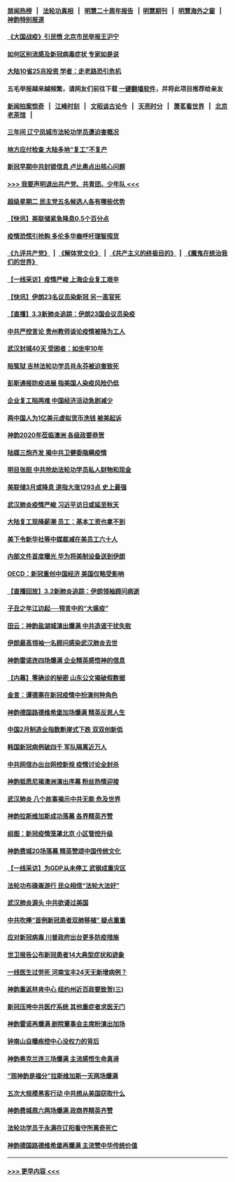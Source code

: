 #### [禁闻热榜](热点新闻.md?=0)  &nbsp;&nbsp;|&nbsp;&nbsp; [法轮功真相](https://github.com/gfw-breaker/truth/blob/master/README.md?=0) &nbsp;&nbsp;|&nbsp;&nbsp; [明慧二十周年报告](https://github.com/gfw-breaker/mh-reports/blob/master/README.md?=0) &nbsp;&nbsp;|&nbsp;&nbsp;[明慧期刊](https://github.com/gfw-breaker/mh-qikan) &nbsp;&nbsp;|&nbsp;&nbsp; [明慧海外之窗](https://github.com/gfw-breaker/mh-news/blob/master/README.md?=0) &nbsp;&nbsp;|&nbsp;&nbsp; [神韵特别报道](https://github.com/gfw-breaker/mh-news/blob/master/shenyun.md?=0)
#### [《大国战疫》引民愤 北京市民举报王沪宁](../pages/nf4514/n11913352.md?t=03041602) 
#### [如何区别流感及新冠病毒症状 专家如是说](../pages/nf4514/n11913170.md?t=03041602) 
#### [大陆10省25兆投资 学者：走老路恐引危机](../pages/nf4514/n11912861.md?t=03041602) 
#### 五毛举报越来越频繁，请网友们前往下载 [一键翻墙软件](https://github.com/gfw-breaker/ssr-accounts)，并将此项目推荐给亲友
#### [新闻拍案惊奇](https://github.com/gfw-breaker/banned-news/blob/master/pages/link4.md) &nbsp;&nbsp;|&nbsp;&nbsp; [江峰时刻](https://github.com/gfw-breaker/banned-news/blob/master/pages/link4.md) &nbsp;&nbsp;|&nbsp;&nbsp; [文昭谈古论今](https://github.com/gfw-breaker/banned-news/blob/master/pages/link4.md) &nbsp;&nbsp;|&nbsp;&nbsp; [天亮时分](https://github.com/gfw-breaker/banned-news/blob/master/pages/link4.md) &nbsp;&nbsp;|&nbsp;&nbsp; [萧茗看世界](https://github.com/gfw-breaker/banned-news/blob/master/pages/link4.md) &nbsp;&nbsp;|&nbsp;&nbsp; [北京老茶馆](https://github.com/gfw-breaker/banned-news/blob/master/pages/link4.md) &nbsp;&nbsp;|&nbsp;&nbsp; 
#### [三年间 辽宁凤城市法轮功学员遭迫害概况](../pages/nf4514/n11907497.md?t=03041602) 
#### [地方应付检查 大陆多地“复工”不复产](../pages/nf4514/n11912479.md?t=03041602) 
#### [新冠早期中共封锁信息 卢比奥点出核心问题](../pages/nf4514/n11912630.md?t=03041602) 
#### [>>> 我要声明退出共产党、共青团、少年队 <<<](https://github.com/begood0513/goodnews/blob/master/quit/letter.md) 
#### [超级星期二 民主党五名候选人各有哪些优势](../pages/nf4514/n11912510.md?t=03041602) 
#### [【快讯】美联储紧急降息0.5个百分点](../pages/nf4514/n11912406.md?t=03041602) 
#### [疫情恐慌引抢购 多伦多华裔呼吁理智囤货](../pages/nf4514/n11910393.md?t=03041602) 
#### [《九评共产党》](https://github.com/begood0513/9ping.md/blob/master/README.md) &nbsp;|&nbsp; [《解体党文化》](../../../../jtdwh.md/blob/master/README.md)  &nbsp;|&nbsp; [《共产主义的终极目的》](../../../../gczydzjmd.md/blob/master/README.md) &nbsp;|&nbsp; [《魔鬼在统治我们的世界》](../../../../mgztzwmdsj.md/blob/master/README.md) 
#### [【一线采访】疫情严峻 上海企业复工艰辛](../pages/nf4514/n11912239.md?t=03041602) 
#### [【快讯】伊朗23名议员染新冠 另一高官死](../pages/nf4514/n11912252.md?t=03041602) 
#### [【直播】3.3新肺炎追踪：伊朗23国会议员染疫](../pages/nf4514/n11912059.md?t=03041602) 
#### [中共严控言论 贵州教师谈论疫情被降为工人](../pages/nf4514/n11911428.md?t=03041602) 
#### [武汉封城40天 受困者：如坐牢10年](../pages/nf4514/n11911305.md?t=03041602) 
#### [陷冤狱 吉林法轮功学员肖永芬被迫害致死](../pages/nf4514/n11909946.md?t=03041602) 
#### [彭斯通报防疫进展 指美国人染疫风险仍低](../pages/nf4514/n11910872.md?t=03041602) 
#### [企业复工陷两难 中国经济活动急剧减少](../pages/nf4514/n11910412.md?t=03041602) 
#### [两中国人为1亿美元虚拟货币洗钱 被美起诉](../pages/nf4514/n11910880.md?t=03041602) 
#### [神韵2020年莅临澳洲 各级政要恭贺](../pages/nf4514/n11901884.md?t=03041602) 
#### [陆媒三炮齐发 揭中共卫健委隐瞒疫情](../pages/nf4514/n11909414.md?t=03041602) 
#### [明目张胆 中共抢劫法轮功学员私人财物和现金](../pages/nf4514/n11910262.md?t=03041602) 
#### [美联储3月或降息 道指大涨1293点 史上最强](../pages/nf4514/n11910630.md?t=03041602) 
#### [武汉肺炎疫情严峻 习近平访日或延至秋天](../pages/nf4514/n11910570.md?t=03041602) 
#### [大陆复工现降薪潮 员工：基本工资也拿不到](../pages/nf4514/n11910316.md?t=03041602) 
#### [美下令新华社等中媒裁减在美员工六十人](../pages/nf4514/n11910256.md?t=03041602) 
#### [内部文件首度曝光 华为将美制设备送到伊朗](../pages/nf4514/n11910211.md?t=03041602) 
#### [OECD：新冠重创中国经济 美国仅略受影响](../pages/nf4514/n11910023.md?t=03041602) 
#### [【直播回放】3.2新肺炎追踪：伊朗领袖顾问病逝](../pages/nf4514/n11909676.md?t=03041602) 
#### [子丑之年江边起──预言中的“大瘟疫”](../pages/nf4514/n11908043.md?t=03041602) 
#### [田云：神韵盐湖城演出爆满 中共造谣干扰失败](../pages/nf4514/n11908418.md?t=03041602) 
#### [伊朗最高领袖一名顾问感染武汉肺炎去世](../pages/nf4514/n11909593.md?t=03041602) 
#### [神韵雷诺连四场爆满 企业精英感悟神的信息](../pages/nf4514/n11909556.md?t=03041602) 
#### [【内幕】零确诊的秘密 山东公文揭破假数据](../pages/nf4514/n11903914.md?t=03041602) 
#### [金言：谭德塞在新冠疫情中扮演何种角色](../pages/nf4514/n11907849.md?t=03041602) 
#### [神韵德国路德维希堡加场爆满 精英反思人生](../pages/nf4514/n11909124.md?t=03041602) 
#### [中国2月制造业指数断崖式下跌 双双创新低](../pages/nf4514/n11909490.md?t=03041602) 
#### [韩国新冠病例破四千 军队隔离近万人](../pages/nf4514/n11909279.md?t=03041602) 
#### [中共网信办出台网控新规 疫情讨论全封杀](../pages/nf4514/n11908545.md?t=03041602) 
#### [神韵抵悉尼揭澳洲演出序幕 粉丝热情迎接](../pages/nf4514/n11907894.md?t=03041602) 
#### [武汉肺炎 八个故事揭示中共无能 危及世界](../pages/nf4514/n11888055.md?t=03041602) 
#### [神韵拉斯维加斯成功落幕 各界精英齐赞](../pages/nf4514/n11908773.md?t=03041602) 
#### [组图：新冠疫情笼罩北京 小区管控升级](../pages/nf4514/n11905532.md?t=03041602) 
#### [神韵费城20场落幕 精英赞颂中国传统文化](../pages/nf4514/n11908666.md?t=03041602) 
#### [【一线采访】为GDP从未停工 武钢成重灾区](../pages/nf4514/n11907787.md?t=03041602) 
#### [法轮功布碌崙游行 民众相信“法轮大法好”](../pages/nf4514/n11907645.md?t=03041602) 
#### [武汉肺炎源头 中共欲诿过美国](../pages/nf4514/n11907665.md?t=03041602) 
#### [中共吹捧“首例新冠患者双肺移植” 疑点重重](../pages/nf4514/n11907615.md?t=03041602) 
#### [应对新冠病毒 川普政府出台更多防疫措施](../pages/nf4514/n11907354.md?t=03041602) 
#### [世卫报告公布新冠患者14大典型症状和迹象](../pages/nf4514/n11907472.md?t=03041602) 
#### [一线医生过劳死 河南宝丰24天无新增病例？](../pages/nf4514/n11907430.md?t=03041602) 
#### [神韵重返林肯中心 纽约州近百政要致贺(三)](../pages/nf4514/n11904356.md?t=03041602) 
#### [新冠压垮中共医疗系统 其他重症者求医无门](../pages/nf4514/n11905283.md?t=03041602) 
#### [神韵雷诺再爆满 剧院董事会主席盼演出加场](../pages/nf4514/n11907240.md?t=03041602) 
#### [钟南山自曝疾控中心没权力的背后](../pages/nf4514/n11903401.md?t=03041602) 
#### [神韵奥克兰连三场爆满 主流感悟生命真谛](../pages/nf4514/n11907236.md?t=03041602) 
#### [“观神韵是福分”拉斯维加斯一天两场爆满](../pages/nf4514/n11907070.md?t=03041602) 
#### [五次大规模黑客行动 中共想从美国窃取什么](../pages/nf4514/n11899124.md?t=03041602) 
#### [神韵费城周六两场爆满 政商界精英齐赞](../pages/nf4514/n11906651.md?t=03041602) 
#### [法轮功学员于永满在辽阳看守所离奇死亡](../pages/nf4514/n11906047.md?t=03041602) 
#### [神韵德国路德维希堡再爆满 主流赞中华传统价值](../pages/nf4514/n11906441.md?t=03041602) 

----
#### [ >>> 更早内容 <<< ](../indexes/nf4514-earlier.md)
